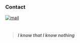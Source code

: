 ### Contact 
[![mail](https://img.shields.io/badge/send_email-dbd2c9?style=for-the-badge&logo=thunderbird&logoColor=2261b8)](mailto:gleboff.iv@yandex.ru)
#
> ***I know that I know nothing***
